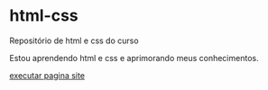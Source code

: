 # html-css
 Repositório de html e css do curso 

 Estou aprendendo html e css e aprimorando meus conhecimentos.

 <a href="https://AlexAmorimSantiago.github.io/html-css/CURSOS EM VIDEO\HTML - ATUALIZADO/ESTUDOS/html-css/desafios/site/index.html">executar pagina site</a>
